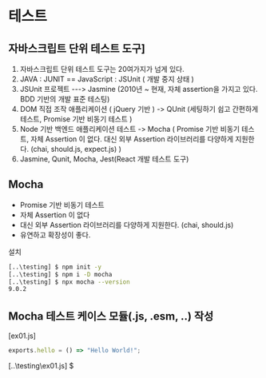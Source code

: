 # 테스트

## 자바스크립트 단위 테스트 도구]

1. 자바스크립트 단위 테스트 도구는 20여가지가 넘게 있다.
2. JAVA : JUNIT == JavaScript : JSUnit ( 개발 중지 상태 )
3. JSUnit 프로젝트 ---> Jasmine (2010년 ~ 현재, 자체 assertion을 가지고 있다. BDD 기반의 개발 표준 테스팅)
4. DOM 직접 조작 애플리케이션 ( jQuery 기반 ) -> QUnit (세팅하기 쉽고 간편하게 테스트, Promise 기반 비동기 테스트 )
5. Node 기반 백엔드 애플리케이션 테스트 -> Mocha ( Promise 기반 비동기 테스트, 자체 Assertion 이 없다. 대신 외부 Assertion 라이브러리를 다양하게 지원한다. (chai, should.js, expect.js) )
6. Jasmine, Qunit, Mocha, Jest(React 개발 테스트 도구)

## Mocha

- Promise 기반 비동기 테스트
- 자체 Assertion 이 없다
- 대신 외부 Assertion 라이브러리를 다양하게 지원한다. (chai, should.js)
- 유연하고 확장성이 좋다.

설치

```bash
[..\testing] $ npm init -y
[..\testing] $ npm i -D mocha
[..\testing] $ npx mocha --version
9.0.2
```

## Mocha 테스트 케이스 모듈(.js, .esm, ..) 작성

[ex01.js]

```javascript
exports.hello = () => "Hello World!";
```

[..\testing\ex01.js] $
